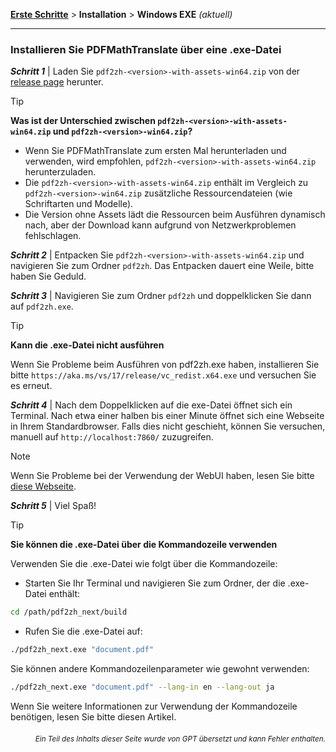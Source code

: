 [**Erste Schritte**](./getting-started.md) > **Installation** > **Windows EXE** _(aktuell)_

---

### Installieren Sie PDFMathTranslate über eine .exe-Datei

***Schritt 1*** | Laden Sie `pdf2zh-<version>-with-assets-win64.zip` von der [release page](https://github.com/PDFMathTranslate/PDFMathTranslate-next/releases) herunter.

> [!TIP]
> **Was ist der Unterschied zwischen `pdf2zh-<version>-with-assets-win64.zip` und `pdf2zh-<version>-win64.zip`?**
>
> - Wenn Sie PDFMathTranslate zum ersten Mal herunterladen und verwenden, wird empfohlen, `pdf2zh-<version>-with-assets-win64.zip` herunterzuladen.
> - Die `pdf2zh-<version>-with-assets-win64.zip` enthält im Vergleich zu `pdf2zh-<version>-win64.zip` zusätzliche Ressourcendateien (wie Schriftarten und Modelle).
> - Die Version ohne Assets lädt die Ressourcen beim Ausführen dynamisch nach, aber der Download kann aufgrund von Netzwerkproblemen fehlschlagen.

***Schritt 2*** | Entpacken Sie `pdf2zh-<version>-with-assets-win64.zip` und navigieren Sie zum Ordner `pdf2zh`. Das Entpacken dauert eine Weile, bitte haben Sie Geduld.

***Schritt 3*** | Navigieren Sie zum Ordner `pdf2zh` und doppelklicken Sie dann auf `pdf2zh.exe`.

> [!TIP]
> **Kann die .exe-Datei nicht ausführen**
>
> Wenn Sie Probleme beim Ausführen von pdf2zh.exe haben, installieren Sie bitte `https://aka.ms/vs/17/release/vc_redist.x64.exe` und versuchen Sie es erneut.

***Schritt 4*** | Nach dem Doppelklicken auf die exe-Datei öffnet sich ein Terminal. Nach etwa einer halben bis einer Minute öffnet sich eine Webseite in Ihrem Standardbrowser. Falls dies nicht geschieht, können Sie versuchen, manuell auf `http://localhost:7860/` zuzugreifen.

> [!NOTE]
>
> Wenn Sie Probleme bei der Verwendung der WebUI haben, lesen Sie bitte [diese Webseite](./USAGE_webui.md).

***Schritt 5*** | Viel Spaß!

> [!TIP]
> **Sie können die .exe-Datei über die Kommandozeile verwenden**
>
> Verwenden Sie die .exe-Datei wie folgt über die Kommandozeile:
>
> - Starten Sie Ihr Terminal und navigieren Sie zum Ordner, der die .exe-Datei enthält:
>
> ```bash
> cd /path/pdf2zh_next/build
> ```
>
> - Rufen Sie die .exe-Datei auf:
>
> ```bash
> ./pdf2zh_next.exe "document.pdf"
> ```
>
> Sie können andere Kommandozeilenparameter wie gewohnt verwenden:
>
> ```bash
> ./pdf2zh_next.exe "document.pdf" --lang-in en --lang-out ja
> ```
>
> Wenn Sie weitere Informationen zur Verwendung der Kommandozeile benötigen, lesen Sie bitte diesen Artikel.

<div align="right"> 
<h6><small>Ein Teil des Inhalts dieser Seite wurde von GPT übersetzt und kann Fehler enthalten.</small></h6>